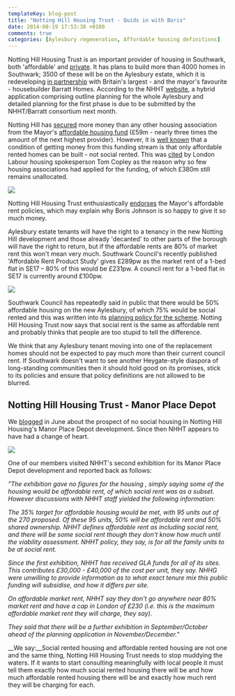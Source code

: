 ```yaml
---
templateKey: blog-post
title: "Notting Hill Housing Trust - Quids in with Boris"
date: 2014-08-19 17:53:38 +0100
comments: true
categories: [Aylesbury regeneration, Affordable housing definitions] 
---
```

Notting Hill Housing Trust is an important provider of housing in Southwark, both 'affordable' and [private](http://www.southwarknews.co.uk/00,news,26531,440,00.htm). It has plans to build more than 4000 homes in Southwark; 3500 of these will be on the Aylesbury estate, which it is redeveloping [in partnership](http://www.nottinghillhousing.org.uk/about-us/building-new-homes/our-developments/aylesbury-estate-southwark) with Britain's largest - and the mayor's favourite - housebuilder Barratt Homes. According to the NHHT [website](http://www.nottinghillhousing.org.uk/asset/view/6912.pdf), a hybrid application comprising outline planning for the whole Aylesbury and detailed planning for the first phase is due to be submitted by the NHHT/Barratt consortium next month.

Notting Hill has [secured](http://www.insidehousing.co.uk/development/greater-london-authority-allocates-404m-for-affordable-homes/7004790.article) more money than any other housing association from the Mayor's [affordable housing fund](http://www.london.gov.uk/priorities/housing-land/increasing-housing-supply/affordable-homes-programme) (£59m - nearly three times the amount of the next highest provider). However, it is [well known](http://www.cih.org/news-article/display/vpathDCR/templatedata/cih/news-article/data/Losing_social_homes_means_we_are_storing_up_trouble) that a condition of getting money from this funding stream is that only affordable rented homes can be built - not social rented. This was [cited](http://www.insidehousing.co.uk//7005104.article) by London Labour housing spokesperson Tom Copley as the reason why so few housing associations had applied for the funding, of which £380m still remains unallocated.  

![](http://crappistmartin.github.io/images/nottinghillfunding.png)


Notting Hill Housing Trust enthusiastically [endorses](/2014-06-16-notting-hill-housing-no-social-housing) the Mayor's affordable rent policies, which may explain why Boris Johnson is so happy to give it so much money.

Aylesbury estate tenants will have the right to a tenancy in the new Notting Hill development and those already 'decanted' to other parts of the borough will have the right to return, but if the affordable rents are 80% of market rent this won't mean very much. Southwark Council's recently published 'Affordable Rent Product Study' gives £289pw as the market rent of a 1-bed flat in SE17 – 80% of this would be £231pw.  A council rent for a 1-bed flat in SE17 is currently around £100pw.

![](http://crappistmartin.github.io/images/SouthwarkMarketRents.png)
 

Southwark Council has repeatedly said in public that there would be 50% affordable housing on the new Aylesbury, of which 75% would be social rented and this was written into its [planning policy for the scheme](http://www.southwark.gov.uk/info/200211/area_action_plans/1327/aylesbury_area_action_plan). Notting Hill Housing Trust now says that social rent is the same as affordable rent and probably thinks that people are too stupid to tell the difference. 

We think that any Aylesbury tenant moving into one of the replacement homes should not be expected to pay much more than their current council rent. If Southwark doesn't want to see another Heygate-style diaspora of long-standing communities then it should hold good on its promises, stick to its policies and ensure that policy definitions are not allowed to be blurred.



## Notting Hill Housing Trust - Manor Place Depot
We [blogged](/2014-06-16-notting-hill-housing-no-social-housing/) in June about the prospect of no social housing in Notting Hill Housing's Manor Place Depot development. Since then NHHT appears to have had a change of heart. 

![](http://crappistmartin.github.io/images/manorplace.jpg)

One of our members visited NHHT's second exhibition for its Manor Place Depot development and reported back as follows:

_"The exhibition gave no figures for the housing , simply saying some of the housing would be affordable rent, of which social rent was as a subset.  However discussions with NHHT staff yielded the following information:_

_The 35% target for affordable housing would be met, with 95 units out of the 270 proposed.  Of these 95 units, 50% will be affordable rent and 50% shared ownership.  NHHT defines affordable rent as including social rent, and there will be some social rent though they don't know how much until the viability assessment.  NHHT policy, they say, is for all the family units to be at social rent._

_Since the first exhibition, NHHT has received GLA funds for all of its sites.  This contributes £30,000 - £40,000 of the cost per unit, they say.  NHHG were unwilling to provide information as to what exact tenure mix this public funding will subsidise, and how it differs per site._ 

_On affordable market rent, NHHT say they don't go anywhere near 80% market rent and have a cap in London of £230 (i.e. this is the maximum affordable market rent they will charge, they say)._

_They said that there will be a further exhibition in September/October ahead of the planning application in November/December."_ 

__We say:__Social rented housing and affordable rented housing are not one and the same thing, Notting Hill Housing Trust needs to stop muddying the waters. If it wants to start consulting meaningfully with local people it must tell them exactly how much social rented housing there will be and how much affordable rented housing there will be and exactly how much rent they will be charging for each.
